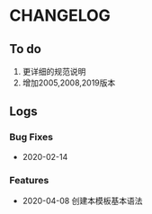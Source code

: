 # CHANGELOG

## To do

1. 更详细的规范说明
2. 增加2005,2008,2019版本

## Logs

### Bug Fixes

* 2020-02-14  

### Features

* 2020-04-08  创建本模板基本语法
